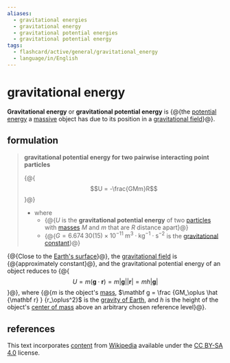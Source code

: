 ```yaml
---
aliases:
  - gravitational energies
  - gravitational energy
  - gravitational potential energies
  - gravitational potential energy
tags:
  - flashcard/active/general/gravitational_energy
  - language/in/English
---
```


# gravitational energy

__Gravitational energy__ or __gravitational potential energy__ is {@{the [potential energy](potential%20energy.md) a [massive](mass.md) object has due to its position in a [gravitational field](gravitational%20field.md)}@}. <!--SR:!2025-05-01,220,334-->

## formulation

> __gravitational potential energy for two pairwise interacting point particles__
>
> {@{$$U = -\frac{GMm}R$$}@}
>
> - where
>   - {@{$U$ is the __gravitational potential energy__ of two [particles](particle.md) with [masses](mass.md) $M$ and $m$ that are $R$ distance apart}@}
>   - {@{$G = 6.674\,30(15) \times 10^{−11} \mathrm{\ m^3 \cdot kg^{-1} \cdot s^{−2} }$ is the [gravitational constant](gravitational%20constant.md)}@} <!--SR:!2024-12-18,282,330!2026-03-18,563,310!2024-12-29,28,130-->

{@{Close to the [Earth's surface](geoid.md)}@}, the [gravitational field](gravitational%20field.md) is {@{approximately constant}@}, and the gravitational potential energy of an object reduces to {@{$$U = m(\mathbf g \cdot \mathbf r) = m \lvert \mathbf g \rvert \lvert \mathbf r \rvert = mh \lvert \mathbf g \rvert$$}@}, where {@{$m$ is the object's [mass](mass.md), $\mathbf g = \frac {GM_\oplus \hat {\mathbf r} } {r_\oplus^2}$ is the [gravity of Earth](gravity%20of%20Earth.md), and $h$ is the height of the object's [center of mass](center%20of%20mass.md) above an arbitrary chosen reference level}@}. <!--SR:!2025-01-30,146,314!2025-06-30,265,334!2025-04-07,197,314!2025-02-12,143,294-->

## references

This text incorporates [content](https://en.wikipedia.org/wiki/gravitational_energy) from [Wikipedia](Wikipedia.md) available under the [CC BY-SA 4.0](https://creativecommons.org/licenses/by-sa/4.0/) license.
